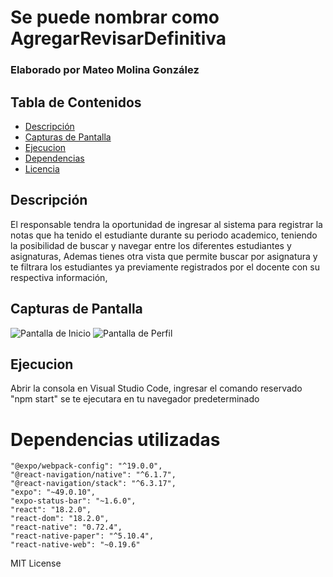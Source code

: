 # Se puede nombrar como AgregarRevisarDefinitiva

### Elaborado por Mateo Molina González

## Tabla de Contenidos
- [Descripción](#descripción)
- [Capturas de Pantalla](#capturas-de-pantalla)
- [Ejecucion](#ejecucion)
- [Dependencias](#dependencias)
- [Licencia](#licencia)

## Descripción

El responsable tendra la oportunidad de ingresar al sistema para registrar la notas que ha tenido el estudiante durante su periodo academico, teniendo la posibilidad de buscar y navegar entre los diferentes estudiantes y asignaturas, Ademas tienes otra vista que permite buscar por asignatura y te filtrara los estudiantes ya previamente registrados por el docente con su respectiva información, 

## Capturas de Pantalla
![Pantalla de Inicio](/screenshots/inicio.png)
![Pantalla de Perfil](/screenshots/perfil.png)

## Ejecucion

Abrir la consola en Visual Studio Code, ingresar el comando reservado "npm start" se te ejecutara en tu navegador predeterminado

# Dependencias utilizadas

    "@expo/webpack-config": "^19.0.0",
    "@react-navigation/native": "^6.1.7",
    "@react-navigation/stack": "^6.3.17",
    "expo": "~49.0.10",
    "expo-status-bar": "~1.6.0",
    "react": "18.2.0",
    "react-dom": "18.2.0",
    "react-native": "0.72.4",
    "react-native-paper": "^5.10.4",
    "react-native-web": "~0.19.6"

MIT License
